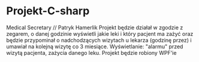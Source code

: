 # Projekt-C-sharp
Medical Secretary // Patryk Hamerlik
Projekt będzie działał w zgodzie z zegarem, o danej godzinie wyświetli jakie leki i który pacjent ma zażyć oraz będzie przypominał o nadchodzących wizytach u lekarza (godzinę przez) i umawiał na kolejną wizytę co 3 miesiące. 
Wyświetlanie: "alarmu" przed wizytą pacjenta, zażycia danego leku. 
Projekt będzie robiony WPF'ie
